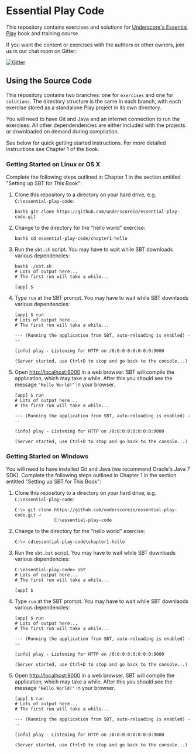 # Essential Play Code

This repository contains exercises and solutions for
[Underscore's Essential Play](http://underscore.io/training/courses/essential-play/)
book and training course.

If you want the content or exercises with the authors or other owners,
join us in our chat room on Gitter:

[![Gitter](https://badges.gitter.im/Join%20Chat.svg)](https://gitter.im/underscoreio/scala?utm_source=essential-play-readme&utm_medium=badge&utm_campaign=essential-play)

## Using the Source Code

This repository contains two branches: one for `exercises` and one for `solutions`.
The directory structure is the same in each branch,
with each exercise stored as a standalone Play project in its own directory.

You will need to have Git and Java and an internet connection to run the exercises.
All other dependendencies are either included with the projects
or downloaded on demand during compilation.

See below for quick getting started instructions.
For more detailed instructions see Chapter 1 of the book.

### Getting Started on Linux or OS X

Complete the following steps outlined in Chapter 1 in the section entitled
"Setting up SBT for This Book":

1. Clone this repository to a directory on your hard drive,
   e.g. `C:\essential-play-code`:

   ~~~
   bash$ git clone https://github.com/underscoreio/essential-play-code.git
   ~~~

2. Change to the directory for the "hello world" exercise:

   ~~~
   bash$ cd essential-play-code/chapter1-hello
   ~~~

3. Run the `sbt.sh` script.
   You may have to wait while SBT downloads various dependencies:

   ~~~
   bash$ ./sbt.sh
   # Lots of output here...
   # The first run will take a while...

   [app] $
   ~~~

4. Type `run` at the SBT prompt.
   You may have to wait while SBT downlaods various dependencies:

   ~~~
   [app] $ run
   # Lots of output here...
   # The first run will take a while...

   --- (Running the application from SBT, auto-reloading is enabled) ---

   [info] play - Listening for HTTP on /0:0:0:0:0:0:0:0:9000

   (Server started, use Ctrl+D to stop and go back to the console...)
   ~~~

5. Open [http://localhost:9000](http://localhost:9000) in a web browser.
   SBT will compile the application, which may take a while.
   After this you should see the message `"Hello World!"` in your browser.

   ~~~
   [app] $ run
   # Lots of output here...
   # The first run will take a while...

   --- (Running the application from SBT, auto-reloading is enabled) ---

   [info] play - Listening for HTTP on /0:0:0:0:0:0:0:0:9000

   (Server started, use Ctrl+D to stop and go back to the console...)
   ~~~

### Getting Started on Windows

You will need to have installed Git and Java (we recommend Oracle's Java 7 SDK).
Complete the following steps outlined in Chapter 1 in the section entitled
"Setting up SBT for This Book":

1. Clone this repository to a directory on your hard drive, e.g. `C:\essential-play-code`:

   ~~~
   C:\> git clone https://github.com/underscoreio/essential-play-code.git ↩
                  C:\essential-play-code
   ~~~

2. Change to the directory for the "hello world" exercise:

   ~~~
   C:\> cd\essential-play-code\chapter1-hello
   ~~~

3. Run the `sbt.bat` script.
   You may have to wait while SBT downloads various dependencies:

   ~~~
   C:\essential-play-code> sbt
   # Lots of output here...
   # The first run will take a while...

   [app] $
   ~~~

4. Type `run` at the SBT prompt.
   You may have to wait while SBT downlaods various dependencies:

   ~~~
   [app] $ run
   # Lots of output here...
   # The first run will take a while...

   --- (Running the application from SBT, auto-reloading is enabled) ---

   [info] play - Listening for HTTP on /0:0:0:0:0:0:0:0:9000

   (Server started, use Ctrl+D to stop and go back to the console...)
   ~~~

5. Open [http://localhost:9000](http://localhost:9000) in a web browser.
   SBT will compile the application, which may take a while.
   After this you should see the message `"Hello World!"` in your browser.

   ~~~
   [app] $ run
   # Lots of output here...
   # The first run will take a while...

   --- (Running the application from SBT, auto-reloading is enabled) ---

   [info] play - Listening for HTTP on /0:0:0:0:0:0:0:0:9000

   (Server started, use Ctrl+D to stop and go back to the console...)
   ~~~
